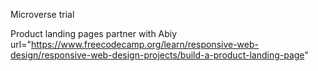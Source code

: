 Microverse trial

Product landing pages partner with Abiy
url="https://www.freecodecamp.org/learn/responsive-web-design/responsive-web-design-projects/build-a-product-landing-page" 
